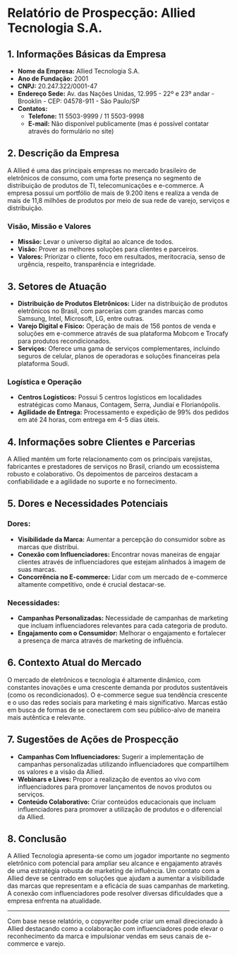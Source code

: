 # Relatório de Prospecção: Allied Tecnologia S.A.

## 1. Informações Básicas da Empresa
- **Nome da Empresa:** Allied Tecnologia S.A.
- **Ano de Fundação:** 2001
- **CNPJ:** 20.247.322/0001-47
- **Endereço Sede:** Av. das Nações Unidas, 12.995 - 22º e 23º andar - Brooklin - CEP: 04578-911 - São Paulo/SP
- **Contatos:**
  - **Telefone:** 11 5503-9999 / 11 5503-9998
  - **E-mail:** Não disponível publicamente (mas é possível contatar através do formulário no site)
  
## 2. Descrição da Empresa
A Allied é uma das principais empresas no mercado brasileiro de eletrônicos de consumo, com uma forte presença no segmento de distribuição de produtos de TI, telecomunicações e e-commerce. A empresa possui um portfólio de mais de 9.200 itens e realiza a venda de mais de 11,8 milhões de produtos por meio de sua rede de varejo, serviços e distribuição.

### Visão, Missão e Valores
- **Missão:** Levar o universo digital ao alcance de todos.
- **Visão:** Prover as melhores soluções para clientes e parceiros.
- **Valores:** Priorizar o cliente, foco em resultados, meritocracia, senso de urgência, respeito, transparência e integridade.

## 3. Setores de Atuação
- **Distribuição de Produtos Eletrônicos:** Líder na distribuição de produtos eletrônicos no Brasil, com parcerias com grandes marcas como Samsung, Intel, Microsoft, LG, entre outras.
- **Varejo Digital e Físico:** Operação de mais de 156 pontos de venda e soluções em e-commerce através de sua plataforma Mobcom e Trocafy para produtos recondicionados.
- **Serviços:** Oferece uma gama de serviços complementares, incluindo seguros de celular, planos de operadoras e soluções financeiras pela plataforma Soudi.

### Logística e Operação
- **Centros Logísticos:** Possui 5 centros logísticos em localidades estratégicas como Manaus, Contagem, Serra, Jundiaí e Florianópolis.
- **Agilidade de Entrega:** Processamento e expedição de 99% dos pedidos em até 24 horas, com entrega em 4-5 dias úteis.

## 4. Informações sobre Clientes e Parcerias
A Allied mantém um forte relacionamento com os principais varejistas, fabricantes e prestadores de serviços no Brasil, criando um ecossistema robusto e colaborativo. Os depoimentos de parceiros destacam a confiabilidade e a agilidade no suporte e no fornecimento.

## 5. Dores e Necessidades Potenciais
### Dores:
- **Visibilidade da Marca:** Aumentar a percepção do consumidor sobre as marcas que distribui.
- **Conexão com Influenciadores:** Encontrar novas maneiras de engajar clientes através de influenciadores que estejam alinhados à imagem de suas marcas.
- **Concorrência no E-commerce:** Lidar com um mercado de e-commerce altamente competitivo, onde é crucial destacar-se.

### Necessidades:
- **Campanhas Personalizadas:** Necessidade de campanhas de marketing que incluam influenciadores relevantes para cada categoria de produto.
- **Engajamento com o Consumidor:** Melhorar o engajamento e fortalecer a presença de marca através de marketing de influência.

## 6. Contexto Atual do Mercado
O mercado de eletrônicos e tecnologia é altamente dinâmico, com constantes inovações e uma crescente demanda por produtos sustentáveis (como os recondicionados). O e-commerce segue sua tendência crescente e o uso das redes sociais para marketing é mais significativo. Marcas estão em busca de formas de se conectarem com seu público-alvo de maneira mais autêntica e relevante.

## 7. Sugestões de Ações de Prospecção
- **Campanhas Com Influenciadores:** Sugerir a implementação de campanhas personalizadas utilizando influenciadores que compartilhem os valores e a visão da Allied.
- **Webinars e Lives:** Propor a realização de eventos ao vivo com influenciadores para promover lançamentos de novos produtos ou serviços.
- **Conteúdo Colaborativo:** Criar conteúdos educacionais que incluam influenciadores para promover a utilização de produtos e o diferencial da Allied.

## 8. Conclusão
A Allied Tecnologia apresenta-se como um jogador importante no segmento eletrônico com potencial para ampliar seu alcance e engajamento através de uma estratégia robusta de marketing de influência. Um contato com a Allied deve se centrado em soluções que ajudam a aumentar a visibilidade das marcas que representam e a eficácia de suas campanhas de marketing. A conexão com influenciadores pode resolver diversas dificuldades que a empresa enfrenta na atualidade. 

---

Com base nesse relatório, o copywriter pode criar um email direcionado à Allied destacando como a colaboração com influenciadores pode elevar o reconhecimento da marca e impulsionar vendas em seus canais de e-commerce e varejo.
